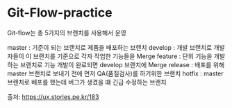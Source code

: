 # Git-Flow-practice

Git-flow는 총 5가지의 브랜치를 사용해서 운영

master : 기준이 되는 브랜치로 제품을 배포하는 브랜치
develop : 개발 브랜치로 개발자들이 이 브랜치를 기준으로 각자 작업한 기능들을 Merge
feature : 단위 기능을 개발하는 브랜치로 기능 개발이 완료되면 develop 브랜치에 Merge
release : 배포를 위해 master 브랜치로 보내기 전에 먼저 QA(품질검사)를 하기위한 브랜치
hotfix : master 브랜치로 배포를 했는데 버그가 생겼을 떄 긴급 수정하는 브랜치


출처: https://ux.stories.pe.kr/183